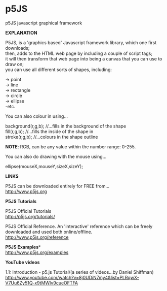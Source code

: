# p5JS
p5JS javascript graphical framework  

**EXPLANATION**

P5JS, is a 'graphics based' Javascript framework library, which one  first downloads;   
then, adds to the HTML web page by including a couple of script tags;  
it will then transform that web page into being a canvas that you can use to draw on;  
you can use all different sorts of shapes, including:     

-> point  
-> line  
-> rectangle  
-> circle  
-> ellipse  
-etc.  

You can also colour in using...

background(r,g,b); //...fills in the background of the shape  
fill(r,g,b);       //...fills the inside of the shape in  
stroke(r,g,b);     //...colours in the shape outline  

**NOTE**: RGB, can be any value within the number range: 0-255.  

You can also do drawing with the mouse using...  

ellipse(mouseX,mouseY,sizeX,sizeY);

**LINKS**

P5JS can be downloaded entirely for FREE from...  
http://www.p5js.org  

**P5JS Tutorials**

P5JS Official Tutorials  
http://p5js.org/tutorials/  

P5JS Official Reference. An 'interactive' reference which can be freely downloaded and used both online/offline.  
http://www.p5js.org/reference  

**P5JS Examples***  
http://www.p5js.org/examples  

**YouTube videos**

1.1: Introduction - p5.js Tutorial/(a series of videos...by Daniel Shiffman)  
http://www.youtube.com/watch?v=8j0UDiN7my4&list=PLRqwX-V7Uu6Zy51Q-x9tMWIv9cueOFTFA

